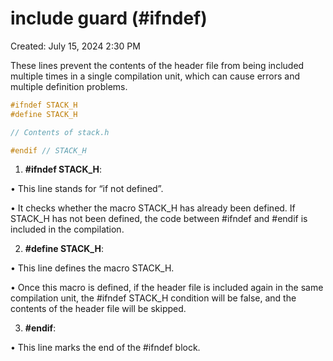 # include guard (#ifndef)

Created: July 15, 2024 2:30 PM

These lines prevent the contents of the header file from being included multiple times in a single compilation unit, which can cause errors and multiple definition problems.

```cpp
#ifndef STACK_H
#define STACK_H

// Contents of stack.h

#endif // STACK_H
```

1.	**#ifndef STACK_H**:

•	This line stands for “if not defined”.

•	It checks whether the macro STACK_H has already been defined. If STACK_H has not been defined, the code between #ifndef and #endif is included in the compilation.

2.	**#define STACK_H**:

•	This line defines the macro STACK_H.

•	Once this macro is defined, if the header file is included again in the same compilation unit, the #ifndef STACK_H condition will be false, and the contents of the header file will be skipped.

3.	**#endif**:

•	This line marks the end of the #ifndef block.